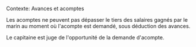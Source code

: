 Contexte: Avances et acomptes

Les acomptes ne peuvent pas dépasser le tiers des salaires gagnés par le marin au moment où l'acompte est demandé, sous déduction des avances.

Le capitaine est juge de l'opportunité de la demande d'acompte.